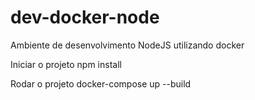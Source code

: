 # dev-docker-node
Ambiente de desenvolvimento NodeJS utilizando docker

Iniciar o projeto
  npm install

Rodar o projeto
  docker-compose up --build
